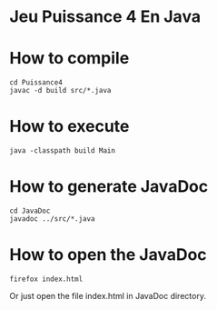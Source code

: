 # Jeu Puissance 4 En Java

# How to compile 
```
cd Puissance4
javac -d build src/*.java
```

# How to execute 
```
java -classpath build Main
```

# How to generate JavaDoc
```
cd JavaDoc
javadoc ../src/*.java
```

# How to open the JavaDoc
```
firefox index.html
```
Or just open the file index.html in JavaDoc directory.
